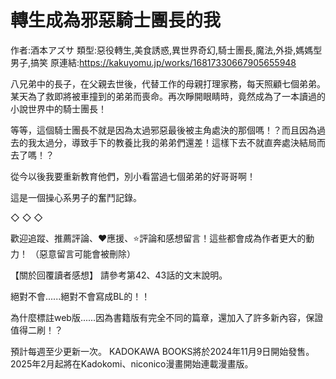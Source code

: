 # 轉生成為邪惡騎士團長的我

作者:酒本アズサ
類型:惡役轉生,美食誘惑,異世界奇幻,騎士團長,魔法,外掛,媽媽型男子,搞笑
原連結:https://kakuyomu.jp/works/16817330667905655948

八兄弟中的長子，在父親去世後，代替工作的母親打理家務，每天照顧七個弟弟。某天為了救即將被車撞到的弟弟而喪命。再次睜開眼睛時，竟然成為了一本讀過的小說世界中的騎士團長！

等等，這個騎士團長不就是因為太過邪惡最後被主角處決的那個嗎！？而且因為過去的我太過分，導致手下的教養比我的弟弟們還差！這樣下去不就直奔處決結局而去了嗎！？

從今以後我要重新教育他們，別小看當過七個弟弟的好哥哥啊！

這是一個操心系男子的奮鬥記錄。

◇    ◇    ◇

歡迎追蹤、推薦評論、❤應援、⭐評論和感想留言！這些都會成為作者更大的動力！
（惡意留言可能會被刪除）

【關於回覆讀者感想】
請參考第42、43話的文末說明。

絕對不會......絕對不會寫成BL的！！

為什麼標註web版......因為書籍版有完全不同的篇章，還加入了許多新內容，保證值得二刷！？

預計每週至少更新一次。
KADOKAWA BOOKS將於2024年11月9日開始發售。
2025年2月起將在Kadokomi、niconico漫畫開始連載漫畫版。